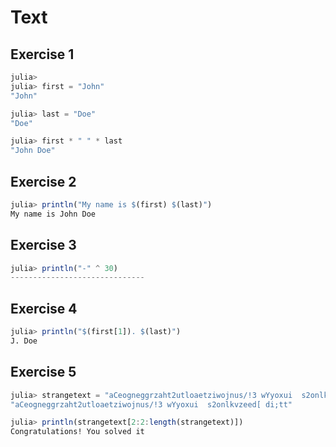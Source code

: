 # Text

## Exercise 1

```julia
julia>
julia> first = "John"
"John"

julia> last = "Doe"
"Doe"

julia> first * " " * last
"John Doe"
```

## Exercise 2

```julia
julia> println("My name is $(first) $(last)")
My name is John Doe
```

## Exercise 3

```julia
julia> println("-" ^ 30)
------------------------------
```

## Exercise 4

```julia
julia> println("$(first[1]). $(last)")
J. Doe
```

## Exercise 5

```julia
julia> strangetext = "aCeogneggrzaht2utloaetziwojnus/!3 wYyoxui  s2onlkvzeed[ di;tt"
"aCeogneggrzaht2utloaetziwojnus/!3 wYyoxui  s2onlkvzeed[ di;tt"

julia> println(strangetext[2:2:length(strangetext)])
Congratulations! You solved it
```
